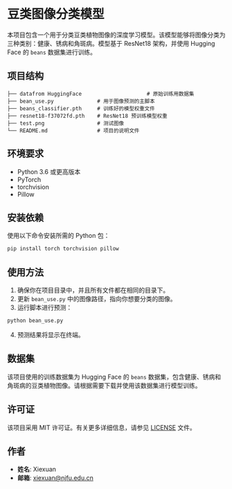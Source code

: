 # 豆类图像分类模型

本项目包含一个用于分类豆类植物图像的深度学习模型。该模型能够将图像分类为三种类别：健康、锈病和角斑病。模型基于 ResNet18 架构，并使用 Hugging Face 的 `beans` 数据集进行训练。

## 项目结构

```
├── datafrom HuggingFace                     # 原始训练用数据集
├── bean_use.py              # 用于图像预测的主脚本
├── beans_classifier.pth     # 训练好的模型权重文件
├── resnet18-f37072fd.pth    # ResNet18 预训练模型权重
├── test.png                 # 测试图像
└── README.md                # 项目的说明文件
```

## 环境要求

- Python 3.6 或更高版本
- PyTorch
- torchvision
- Pillow

## 安装依赖

使用以下命令安装所需的 Python 包：

```bash
pip install torch torchvision pillow
```

## 使用方法

1. 确保你在项目目录中，并且所有文件都在相同的目录下。
2. 更新 `bean_use.py` 中的图像路径，指向你想要分类的图像。
3. 运行脚本进行预测：

```bash
python bean_use.py
```

4. 预测结果将显示在终端。

## 数据集

该项目使用的训练数据集为 Hugging Face 的 `beans` 数据集，包含健康、锈病和角斑病的豆类植物图像。请根据需要下载并使用该数据集进行模型训练。

## 许可证

该项目采用 MIT 许可证。有关更多详细信息，请参见 [LICENSE](LICENSE) 文件。

## 作者

- **姓名**: Xiexuan
- **邮箱**: xiexuan@njfu.edu.cn
